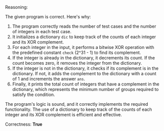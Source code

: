 Reasoning:

The given program is correct. Here's why:

1.  The program correctly reads the number of test cases and the number of integers in each test case.
2.  It initializes a dictionary `dic` to keep track of the counts of each integer and its XOR complement.
3.  For each integer in the input, it performs a bitwise XOR operation with the predefined constant `check` (2^31 - 1) to find its complement.
4.  If the integer is already in the dictionary, it decrements its count. If the count becomes zero, it removes the integer from the dictionary.
5.  If the integer is not in the dictionary, it checks if its complement is in the dictionary. If not, it adds the complement to the dictionary with a count of 1 and increments the answer `ans`.
6.  Finally, it prints the total count of integers that have a complement in the dictionary, which represents the minimum number of groups required to satisfy the condition.

The program's logic is sound, and it correctly implements the required functionality. The use of a dictionary to keep track of the counts of each integer and its XOR complement is efficient and effective.

Correctness: **True**